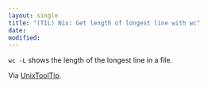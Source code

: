 ```yaml
---
layout: single
title: "(TIL) Nix: Get length of longest line with wc"
date:
modified:
---
```


`wc -L` shows the length of the longest line in a file.

Via [UnixToolTip](https://twitter.com/UnixToolTip/status/864158517506318336).
